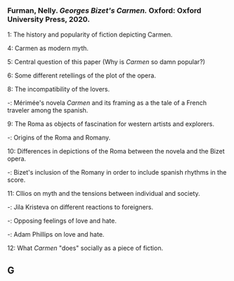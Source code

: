### Furman, Nelly. _Georges Bizet's Carmen._ Oxford: Oxford University Press, 2020.  

1: The history and popularity of fiction depicting Carmen.  

4: Carmen as modern myth.  

5: Central question of this paper (Why is _Carmen_ so damn popular?)  

6: Some different retellings of the plot of the opera.  

8: The incompatibility of the lovers.  

-: Mérimée's novela _Carmen_ and its framing as a the tale of a French traveler among the spanish.  

9: The Roma as objects of fascination for western artists and explorers.  

-: Origins of the Roma and Romany.  

10: Differences in depictions of the Roma between the novela and the Bizet opera.  

-: Bizet's inclusion of the Romany in order to include spanish rhythms in the score.  

11: Cllios on myth and the tensions between individual and society.  

-: Jila Kristeva on different reactions to foreigners.  

-: Opposing feelings of love and hate.  

-: Adam Phillips on love and hate.  

12: What _Carmen_ "does" socially as a piece of fiction.  



## G


